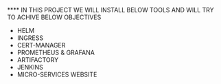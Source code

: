 **** IN THIS PROJECT WE WILL INSTALL BELOW TOOLS AND WILL TRY TO ACHIVE BELOW OBJECTIVES 

* HELM
* INGRESS
* CERT-MANAGER
* PROMETHEUS & GRAFANA
* ARTIFACTORY
* JENKINS
* MICRO-SERVICES WEBSITE
